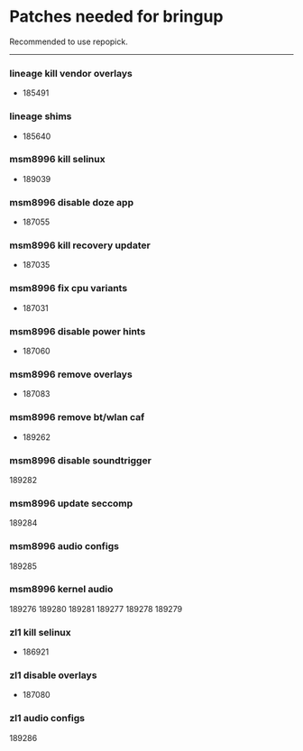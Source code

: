 # Patches needed for bringup

Recommended to use repopick.

-----
### lineage kill vendor overlays
- 185491
### lineage shims
- 185640

### msm8996 kill selinux
- 189039
### msm8996 disable doze app
- 187055
### msm8996 kill recovery updater
- 187035
### msm8996 fix cpu variants
- 187031
### msm8996 disable power hints
- 187060
### msm8996 remove overlays
- 187083
### msm8996 remove bt/wlan caf
- 189262
### msm8996 disable soundtrigger
189282
### msm8996 update seccomp
189284
### msm8996 audio configs
189285

### msm8996 kernel audio
189276
189280
189281
189277
189278
189279

### zl1 kill selinux
- 186921
### zl1 disable overlays
- 187080
### zl1 audio configs
189286
